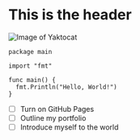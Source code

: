# This is the header

![Image of Yaktocat](https://octodex.github.com/images/yaktocat.png)

```
package main

import "fmt"

func main() {
  fmt.Println("Hello, World!")
}
```

- [ ] Turn on GitHub Pages
- [ ] Outline my portfolio
- [ ] Introduce myself to the world
